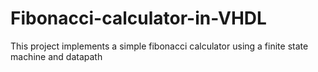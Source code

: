 # Fibonacci-calculator-in-VHDL
This project implements a simple fibonacci calculator using a finite state machine and datapath
